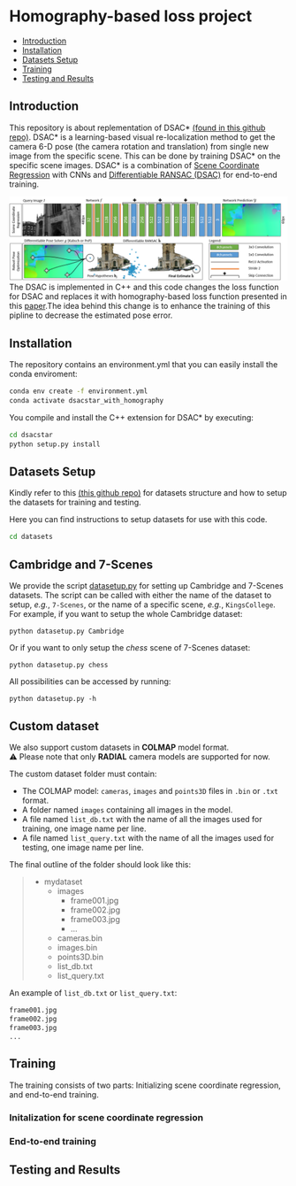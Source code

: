 # Homography-based loss project
- [Introduction](#introduction)
- [Installation](#installation)
- [Datasets Setup](#datasets-setup)
- [Training](#training)
- [Testing and Results ](#testing-and-results)

## Introduction
This repository is about replementation of DSAC\* [(found in this github repo)](https://github.com/vislearn/dsacstar). DSAC\* is a learning-based visual re-localization method to get the camera 6-D pose (the camera rotation and translation) from single new image from the specific scene. This can be done by training DSAC\* on the specific scene images.
DSAC\* is a combination of [Scene Coordinate Regression](https://ieeexplore.ieee.org/document/6619221) with CNNs and [Differentiable RANSAC (DSAC)](https://arxiv.org/abs/1611.05705) for end-to-end training. 

![](overview.png)
The DSAC is implemented in C++ and this code changes the loss function for DSAC and replaces it with homography-based loss function presented in this [paper](https://arxiv.org/abs/2205.01937).The idea behind this change is to enhance the training of this pipline to decrease the estimated pose error. 

## Installation
The repository contains an environment.yml that you can easily install the conda enviroment:
```bash
conda env create -f environment.yml
conda activate dsacstar_with_homography
```
You compile and install the C++ extension for DSAC\* by executing:
```bash
cd dsacstar
python setup.py install
```
## Datasets Setup 

Kindly refer to this [(this github repo)](https://github.com/clementinboittiaux/homography-loss-function) for datasets structure and how to setup the datasets for training and testing.

Here you can find instructions to setup datasets for use with this code.
```bash
cd datasets
```
## Cambridge and 7-Scenes

We provide the script [datasetup.py](datasets/datasetup.py) for setting up Cambridge and 7-Scenes datasets. The script can be
called with either the name of the dataset to setup, *e.g.*, `7-Scenes`, or the name of a specific scene, *e.g.*,
`KingsCollege`. For example, if you want to setup the whole Cambridge dataset:
```shell
python datasetup.py Cambridge
```
Or if you want to only setup the *chess* scene of 7-Scenes dataset:
```shell
python datasetup.py chess
```
All possibilities can be accessed by running:
```shell
python datasetup.py -h
```


## Custom dataset

We also support custom datasets in **COLMAP** model format.  
⚠️ Please note that only **RADIAL** camera models are supported for now.

The custom dataset folder must contain:
- The COLMAP model: `cameras`, `images` and `points3D` files in `.bin` or `.txt` format.
- A folder named `images` containing all images in the model.
- A file named `list_db.txt` with the name of all the images used for training, one image name per line.
- A file named `list_query.txt` with the name of all the images used for testing, one image name per line.

The final outline of the folder should look like this:
> - mydataset
>   - images
>     - frame001.jpg
>     - frame002.jpg
>     - frame003.jpg
>     - ...
>   - cameras.bin
>   - images.bin
>   - points3D.bin
>   - list_db.txt
>   - list_query.txt

An example of `list_db.txt` or `list_query.txt`:
```text
frame001.jpg
frame002.jpg
frame003.jpg
...
```

## Training

The training consists of two parts: Initializing scene coordinate regression, and end-to-end training.
### Initalization for scene coordinate regression
### End-to-end training

## Testing and Results 


